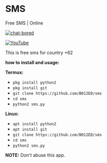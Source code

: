 # SMS
Free SMS | Online

[![chat-bored](https://img.shields.io/badge/endpoint?url=https://b012ed.github.io/chat-B012ED.json&style=?style=for-the-badge&logo=steam)](https://b012ed.github.io/chat.html)

[![YouTube](https://img.shields.io/badge/endpoint?url=https://b012ed.github.io/B012ED.json&style=?style=for-the-badge&logo=youtube)](https://youtu.be/vVlLwvxHI0c) 

This is free sms for country +62 

**how to install and usage:**

**Termux:**
* `pkg install python2`
* `pkg install git`
* `git clone https://github.com/B012ED/sms`
* `cd sms`
* `python2 sms.py`

**Linux:**
* `apt install python2`
* `apt install git`
* `git clone https://github.com/B012ED/sms`
* `cd sms`
* `python2 sms.py`

**NOTE:** Don't abuse this app.






































